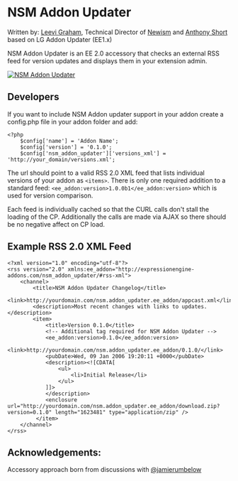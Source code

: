 NSM Addon Updater
=================

Written by: [Leevi Graham](http://twitter.com/leevigraham), Technical Director of [Newism](http://newism.com.au) and [Anthony Short](http://twitter.com/anthonyshort) based on LG Addon Updater (EE1.x)

NSM Addon Updater is an EE 2.0 accessory that checks an external RSS feed for version updates and displays them in your extension admin.

[![NSM Addon Updater](http://s3.amazonaws.com/ember/IkCzaTK16iyE0MYgXrL9l4FlBtSUy48C_m.png)](http://emberapp.com/leevigraham/images/nsm-addon-updater/sizes/l)

Developers
----------

If you want to include NSM Addon updater support in your addon create a config.php file in your addon folder and add:

	<?php
		$config['name'] = 'Addon Name';
		$config['version'] = '0.1.0';
		$config['nsm_addon_updater']['versions_xml'] = 'http://your_domain/versions.xml';

The url should point to a valid RSS 2.0 XML feed that lists individual versions of your addon as `<items>`. There is only one required addition to a standard feed: `<ee_addon:version>1.0.0b1</ee_addon:version>` which is used for version comparison.

Each feed is individually cached so that the CURL calls don't stall the loading of the CP. Additionally the calls are made via AJAX so there should be no negative affect on CP load.

Example RSS 2.0 XML Feed
------------------------

	<?xml version="1.0" encoding="utf-8"?>
	<rss version="2.0" xmlns:ee_addon="http://expressionengine-addons.com/nsm_addon_updater/#rss-xml">
		<channel>
			<title>NSM Addon Updater Changelog</title>
			<link>http://yourdomain.com/nsm.addon_updater.ee_addon/appcast.xml</link>
			<description>Most recent changes with links to updates.</description>
			<item>
				<title>Version 0.1.0</title>
				<!-- Additional tag required for NSM Addon Updater -->
				<ee_addon:version>0.1.0</ee_addon:version>
				<link>http://yourdomain.com/nsm.addon_updater.ee_addon/0.1.0/</link>
				<pubDate>Wed, 09 Jan 2006 19:20:11 +0000</pubDate>
				<description><![CDATA[
					<ul>
						<li>Initial Release</li>
					</ul>
				]]>
				</description>
				<enclosure url="http://yourdomain.com/nsm.addon_updater.ee_addon/download.zip?version=0.1.0" length="1623481" type="application/zip" />
			 </item>
		</channel>
	</rss>

Acknowledgements:
-----------------

Accessory approach born from discussions with [@jamierumbelow](http://twitter.com/jamierumbelow)